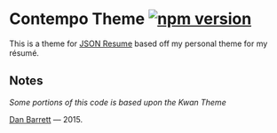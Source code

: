 # Contempo Theme [![npm version](https://badge.fury.io/js/jsonresume-theme-contempo.svg)](http://badge.fury.io/js/jsonresume-theme-contempo)

This is a theme for [JSON Resume](https://jsonresume.org/) based off my personal theme for my r&eacute;sum&eacute;.

## Notes
_Some portions of this code is based upon the Kwan Theme_

[Dan Barrett](https://www.yesdevnull.net) &mdash; 2015.